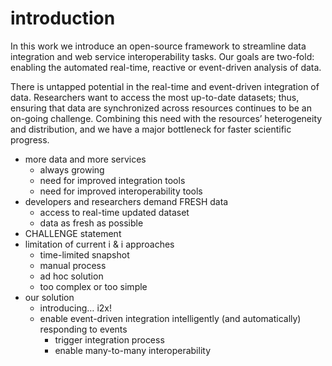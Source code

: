 
# introduction


In this work we introduce an open-source framework to streamline data integration and web service interoperability tasks. Our goals are two-fold: enabling the automated real-time, reactive or event-driven analysis of data.

There is untapped potential in the real-time and event-driven integration of data. Researchers want to access the most up-to-date datasets; thus, ensuring that data are synchronized across resources continues to be an on-going challenge. Combining this need with the resources’ heterogeneity and distribution, and we have a major bottleneck for faster scientific progress.




- more data and more services
	- always growing
	- need for improved integration tools
	- need for improved interoperability tools
- developers and researchers demand FRESH data
	- access to real-time updated dataset
	- data as fresh as possible
- CHALLENGE statement
- limitation of current i & i approaches
	- time-limited snapshot
	- manual process
	- ad hoc solution
	- too complex or too simple
- our solution
	- introducing… i2x!
	- enable event-driven integration intelligently (and automatically) responding to events
		- trigger integration process
		- enable many-to-many interoperability
